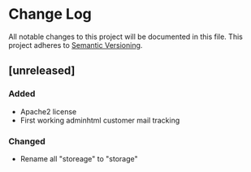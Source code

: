 # Change Log
All notable changes to this project will be documented in this file.
This project adheres to [Semantic Versioning](http://semver.org/).

## [unreleased]

### Added
- Apache2 license
- First working adminhtml customer mail tracking

### Changed

- Rename all "storeage" to "storage"